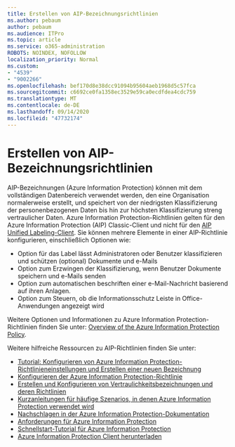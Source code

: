 ```yaml
---
title: Erstellen von AIP-Bezeichnungsrichtlinien
ms.author: pebaum
author: pebaum
ms.audience: ITPro
ms.topic: article
ms.service: o365-administration
ROBOTS: NOINDEX, NOFOLLOW
localization_priority: Normal
ms.custom:
- "4539"
- "9002266"
ms.openlocfilehash: bef170d8e38dcc91094b95604aeb1968d5c57fca
ms.sourcegitcommit: c6692ce0fa1358ec3529e59ca0ecdfdea4cdc759
ms.translationtype: MT
ms.contentlocale: de-DE
ms.lasthandoff: 09/14/2020
ms.locfileid: "47732174"
---
```

# <a name="creating-aip-label-policies"></a>Erstellen von AIP-Bezeichnungsrichtlinien

AIP-Bezeichnungen (Azure Information Protection) können mit dem vollständigen Datenbereich verwendet werden, den eine Organisation normalerweise erstellt, und speichert von der niedrigsten Klassifizierung der personenbezogenen Daten bis hin zur höchsten Klassifizierung streng vertraulicher Daten. Azure Information Protection-Richtlinien gelten für den Azure Information Protection (AIP) Classic-Client und nicht für den  [AIP Unified Labeling-Client](https://docs.microsoft.com/azure/information-protection/rms-client/unifiedlabelingclient-version-release-history). Sie können mehrere Elemente in einer AIP-Richtlinie konfigurieren, einschließlich Optionen wie:

- Option für das Label lässt Administratoren oder Benutzer klassifizieren und schützen (optional) Dokumente und e-Mails
- Option zum Erzwingen der Klassifizierung, wenn Benutzer Dokumente speichern und e-Mails senden
- Option zum automatischen beschriften einer e-Mail-Nachricht basierend auf ihren Anlagen.
- Option zum Steuern, ob die Informationsschutz Leiste in Office-Anwendungen angezeigt wird

Weitere Optionen und Informationen zu Azure Information Protection-Richtlinien finden Sie unter: [Overview of the Azure Information Protection Policy](https://docs.microsoft.com/azure/information-protection/overview-policy).  

Weitere hilfreiche Ressourcen zu AIP-Richtlinien finden Sie unter:

- [Tutorial: Konfigurieren von Azure Information Protection-Richtlinieneinstellungen und Erstellen einer neuen Bezeichnung](https://docs.microsoft.com/azure/information-protection/infoprotect-quick-start-tutorial)  
- [Konfigurieren der Azure Information Protection-Richtlinie](https://docs.microsoft.com/azure/information-protection/configure-policy)  
- [Erstellen und Konfigurieren von Vertraulichkeitsbezeichnungen und deren Richtlinien](https://docs.microsoft.com/microsoft-365/compliance/create-sensitivity-labels)  
- [Kurzanleitungen für häufige Szenarios, in denen Azure Information Protection verwendet wird](https://docs.microsoft.com/azure/information-protection/how-to-guides)  
- [Nachschlagen in der Azure Information Protection-Dokumentation](https://docs.microsoft.com/azure/information-protection/what-is-information-protection)  
- [Anforderungen für Azure Information Protection](https://docs.microsoft.com/azure/information-protection/get-started/requirements)  
- [Schnellstart-Tutorial für Azure Information Protection](https://docs.microsoft.com/azure/information-protection/get-started/infoprotect-quick-start-tutorial)  
- [Azure Information Protection Client herunterladen](https://www.microsoft.com/download/details.aspx?id=53018)